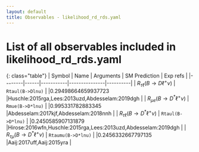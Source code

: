 ```yaml
---
layout: default
title: Observables - likelihood_rd_rds.yaml
---
```


# List of all observables included in likelihood_rd_rds.yaml

{: class="table"}
| Symbol | Name | Arguments | SM Prediction | Exp refs |
|--------|------|-----------|---------------|----------|
| $R_{\tau \ell}(B\to D\ell^+\nu)$ | `Rtaul(B->Dlnu)` |  |0.29498664659937723 |Huschle:2015rga,Lees:2013uzd,Abdesselam:2019dgh | 
| $R_{\mu e}(B\to D^{\ast}\ell^+\nu)$ | `Rmue(B->D*lnu)` |  |0.995331782883345 |Abdesselam:2017kjf,Abdesselam:2018nnh | 
| $R_{\tau \ell}(B\to D^{\ast}\ell^+\nu)$ | `Rtaul(B->D*lnu)` |  |0.2450585907131879 |Hirose:2016wfn,Huschle:2015rga,Lees:2013uzd,Abdesselam:2019dgh | 
| $R_{\tau \mu}(B\to D^{\ast}\ell^+\nu)$ | `Rtaumu(B->D*lnu)` |  |0.2456332667797135 |Aaij:2017uff,Aaij:2015yra | 
